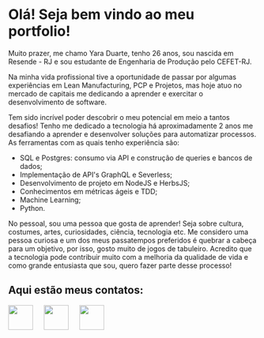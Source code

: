 # Olá! Seja bem vindo ao meu portfolio!

Muito prazer, me chamo Yara Duarte, tenho 26 anos, sou nascida em Resende - RJ e sou estudante de Engenharia de Produção pelo CEFET-RJ. 

Na minha vida profissional tive a oportunidade de passar por algumas experiências em Lean Manufacturing, PCP e Projetos, mas hoje atuo no mercado de capitais me dedicando a aprender e exercitar o desenvolvimento de software.

Tem sido incrível poder descobrir o meu potencial em meio a tantos desafios! Tenho me dedicado a tecnologia há aproximadamente 2 anos me desafiando a aprender e desenvolver soluções para automatizar processos. As ferramentas com as quais tenho experiência são: 

- SQL e Postgres: consumo via API e construção de queries e bancos de dados;
- Implementação de API's GraphQL e Severless;
- Desenvolvimento de projeto em NodeJS e HerbsJS;
- Conhecimentos em métricas ágeis e TDD;
- Machine Learning;
- Python.

No pessoal, sou uma pessoa que gosta de aprender! Seja sobre cultura, costumes, artes, curiosidades, ciência, tecnologia etc. Me considero uma pessoa curiosa e um dos meus passatempos preferidos é quebrar a cabeça para um objetivo, por isso, gosto muito de jogos de tabuleiro. Acredito que a tecnologia pode contribuir muito com a melhoria da qualidade de vida e como grande entusiasta que sou, quero fazer parte desse processo!

## Aqui estão meus contatos:

[<img src="https://img.ibxk.com.br/2014/11/programas/70504815.png" width="50"/>](mailto:yaralauritoduarte@gmail.com) &emsp; [<img src="https://t.ctcdn.com.br/09Y6BbLFxNn7XGCYRGzEI0p0oy8=/400x400/smart/filters:format(webp)/i490027.jpeg" width="50"/>](https://www.linkedin.com/in/yaralauritoduarte/)    &emsp; [<img src="https://t.ctcdn.com.br/63V25kDFoZnMMF2WjQavNUcoawY=/400x400/smart/filters:format(webp)/i618809.png" width="50"/>](https://wa.me/5524998123243)
